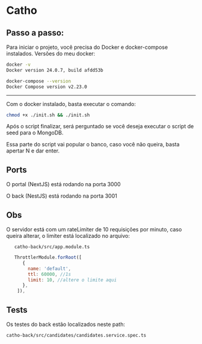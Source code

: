 # Catho

## Passo a passo:

Para iniciar o projeto, você precisa do Docker e docker-compose instalados.
Versões do meu docker:

```sh
docker -v                            
Docker version 24.0.7, build afdd53b
````

```sh
docker-compose --version
Docker Compose version v2.23.0
```

----

Com o docker instalado, basta executar o comando:

```sh
chmod +x ./init.sh && ./init.sh
```

Após o script finalizar, será perguntado se você deseja executar o script de seed para o MongoDB. 

Essa parte do script vai popular o banco, caso você não queira, basta apertar N e dar enter.

## Ports

O portal (NextJS) está rodando na porta 3000

O back (NestJS) está rodando na porta 3001

## Obs

O servidor está com um rateLimiter de 10 requisições por minuto, caso queira alterar, o limiter está localizado no arquivo:

```
   catho-back/src/app.module.ts
```

```js
   ThrottlerModule.forRoot([
      {
        name: 'default',
        ttl: 60000, //1s
        limit: 10, //altere o limite aqui
      },
    ]),
```

## Tests

Os testes do back estão localizados neste path:

```
catho-back/src/candidates/candidates.service.spec.ts
```
